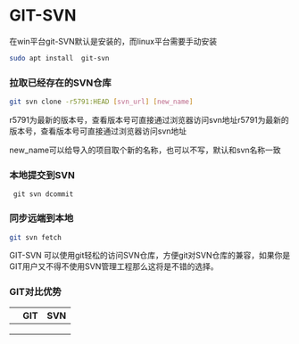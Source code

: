 # GIT-SVN



在win平台git-SVN默认是安装的，而linux平台需要手动安装

```bash
sudo apt install  git-svn
```

### 拉取已经存在的SVN仓库

```bash
git svn clone -r5791:HEAD [svn_url] [new_name] 
```

r5791为最新的版本号，查看版本号可直接通过浏览器访问svn地址r5791为最新的版本号，查看版本号可直接通过浏览器访问svn地址

new\_name可以给导入的项目取个新的名称，也可以不写，默认和svn名称一致

### 本地提交到SVN

```
 git svn dcommit
```

### 同步远端到本地

```bash
git svn fetch
```



GIT-SVN 可以使用git轻松的访问SVN仓库，方便git对SVN仓库的兼容，如果你是GIT用户又不得不使用SVN管理工程那么这将是不错的选择。

### GIT对比优势

|   | GIT | SVN |
| - | --- | --- |
|   |     |     |
|   |     |     |
|   |     |     |

